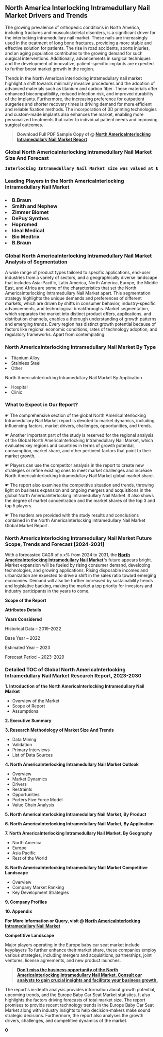 <p><h2>North America Interlocking Intramedullary Nail Market Drivers and Trends</h2><p>The growing prevalence of orthopedic conditions in North America, including fractures and musculoskeletal disorders, is a significant driver for the interlocking intramedullary nail market. These nails are increasingly used in the treatment of long bone fractures, providing a more stable and effective solution for patients. The rise in road accidents, sports injuries, and an aging population contributes to the growing demand for such surgical interventions. Additionally, advancements in surgical techniques and the development of innovative, patient-specific implants are expected to further boost market growth in the region.</p><p>Trends in the North American interlocking intramedullary nail market highlight a shift towards minimally invasive procedures and the adoption of advanced materials such as titanium and carbon fiber. These materials offer enhanced biocompatibility, reduced infection risk, and improved durability of the implants. Furthermore, the increasing preference for outpatient surgeries and shorter recovery times is driving demand for more efficient and reliable fixation methods. The incorporation of 3D printing technologies and custom-made implants also enhances the market, enabling more personalized treatments that cater to individual patient needs and improving surgical outcomes.</p></p><blockquote id="" class=""><strong>Download Full PDF Sample Copy of @&nbsp;<a href="https://www.verifiedmarketreports.com/download-sample/?rid=832016&utm_source=GitHub-Jan&utm_medium=285" target="_blank">North AmericaInterlocking Intramedullary Nail Market Report</a>&nbsp;&nbsp;</strong></blockquote><h3 id="" class=""><strong>Global&nbsp;North AmericaInterlocking Intramedullary Nail Market Size And Forecast</strong></h3><pre class="reader-text-block__code-block"><strong>Interlocking Intramedullary Nail Market size was valued at USD 0.9 Billion in 2022 and is projected to reach USD 1.5 Billion by 2030, growing at a CAGR of 7.1% from 2024 to 2030.</strong></pre><h3 id="" class="">Leading Players in the&nbsp;North AmericaInterlocking Intramedullary Nail Market</h3><h3 class=""></Li><Li>B.Braun</Li><Li> Smith and Nephew</Li><Li> Zimmer Biomet</Li><Li> DePuy Synthes</Li><Li> Hopromed</Li><Li> Ideal Medical</Li><Li> Bio Medtrix</Li><Li> B.Braun</h3><h3 id="" class="">Global&nbsp;North AmericaInterlocking Intramedullary Nail Market Analysis of Segmentation</h3><p id="" class="">A wide range of product types tailored to specific applications, end-user industries from a variety of sectors, and a geographically diverse landscape that includes Asia-Pacific, Latin America, North America, Europe, the Middle East, and Africa are some of the characteristics that set the North AmericaInterlocking Intramedullary Nail Market apart. This segmentation strategy highlights the unique demands and preferences of different markets, which are driven by shifts in consumer behavior, industry-specific advancements, and technological breakthroughs. Market segmentation, which separates the market into distinct product offers, applications, and distribution channels, enables a thorough understanding of growth patterns and emerging trends. Every region has distinct growth potential because of factors like regional economic conditions, rates of technology adoption, and regulatory frameworks. Apart from contemplating</p><h3 id="" class="">North AmericaInterlocking Intramedullary Nail Market&nbsp;By Type</h3><p></Li><Li>Titanium Alloy</Li><Li> Stainless Steel</Li><Li> Other</p><div class="" data-test-id=""><p>North AmericaInterlocking Intramedullary Nail Market&nbsp;By Application</p></div><p class=""></Li><Li>Hospital</Li><Li> Clinic</p><div class="" data-test-id=""><h3><span class="">What to Expect in Our Report?</span></h3></div><div class="" data-test-id=""><p><span class="">☛ The comprehensive section of the global North AmericaInterlocking Intramedullary Nail Market report is devoted to market dynamics, including influencing factors, market drivers, challenges, opportunities, and trends.</span></p></div><div class="" data-test-id=""><p><span class="">☛ Another important part of the study is reserved for the regional analysis of the Global North AmericaInterlocking Intramedullary Nail Market, which evaluates key regions and countries in terms of growth potential, consumption, market share, and other pertinent factors that point to their market growth.</span></p></div><div class="" data-test-id=""><p><span class="">☛ Players can use the competitor analysis in the report to create new strategies or refine existing ones to meet market challenges and increase North AmericaInterlocking Intramedullary Nail Market global market share.</span></p></div><div class="" data-test-id=""><p><span class="">☛ The report also examines the competitive situation and trends, throwing light on business expansion and ongoing mergers and acquisitions in the global North AmericaInterlocking Intramedullary Nail Market. It also shows the degree of market concentration and the market shares of the top 3 and top 5 players.</span></p></div><div class="" data-test-id=""><p><span class="">☛ The readers are provided with the study results and conclusions contained in the North AmericaInterlocking Intramedullary Nail Market Global Market Report.</span></p></div><div class="" data-test-id=""><h3><span class="">North AmericaInterlocking Intramedullary Nail Market Future Scope, Trends and Forecast [2024-2031]</span></h3></div><div class="" data-test-id=""><p><span class="">With a forecasted CAGR of x.x% from 2024 to 2031, the <strong><a href="https://www.verifiedmarketreports.com/download-sample/?rid=832016&utm_source=GitHub-Jan&utm_medium=285" target="_blank">North AmericaInterlocking Intramedullary Nail Market</a>'</strong>s future appears bright. Market expansion will be fueled by rising consumer demand, developing technologies, and growing applications. Rising disposable incomes and urbanization are expected to drive a shift in the sales ratio toward emerging economies. Demand will also be further increased by sustainability trends and legislative backing, making the market a top priority for investors and industry participants in the years to come.</span></p><p id="ember66" class="ember-view reader-text-block__paragraph"><strong>Scope of the Report</strong></p><p id="ember67" class="ember-view reader-text-block__paragraph"><strong>Attributes Details</strong></p><p id="ember68" class="ember-view reader-text-block__paragraph"><strong>Years Considered</strong></p><p id="ember69" class="ember-view reader-text-block__paragraph">Historical Data &ndash; 2019&ndash;2022</p><p id="ember70" class="ember-view reader-text-block__paragraph">Base Year &ndash; 2022</p><p id="ember71" class="ember-view reader-text-block__paragraph">Estimated Year &ndash; 2023</p><p id="ember72" class="ember-view reader-text-block__paragraph">Forecast Period &ndash; 2023&ndash;2029</p></div><h3 id="" class="">Detailed TOC of Global North AmericaInterlocking Intramedullary Nail Market Research Report, 2023-2030</h3><p id="" class=""><strong>1. Introduction of the North AmericaInterlocking Intramedullary Nail Market</strong></p><ul><li>Overview of the Market</li><li>Scope of Report</li><li>Assumptions</li></ul><p id="" class=""><strong>2. Executive Summary</strong></p><p id="" class=""><strong>3. Research Methodology of Market Size And Trends</strong></p><ul><li>Data Mining</li><li>Validation</li><li>Primary Interviews</li><li>List of Data Sources</li></ul><p id="" class=""><strong>4. North AmericaInterlocking Intramedullary Nail Market Outlook</strong></p><ul><li>Overview</li><li>Market Dynamics</li><li>Drivers</li><li>Restraints</li><li>Opportunities</li><li>Porters Five Force Model</li><li>Value Chain Analysis</li></ul><p id="" class=""><strong>5. North AmericaInterlocking Intramedullary Nail Market, By Product</strong></p><p id="" class=""><strong>6. North AmericaInterlocking Intramedullary Nail Market, By Application</strong></p><p id="" class=""><strong>7. North AmericaInterlocking Intramedullary Nail Market, By Geography</strong></p><ul><li>North America</li><li>Europe</li><li>Asia Pacific</li><li>Rest of the World</li></ul><p id="" class=""><strong>8. North AmericaInterlocking Intramedullary Nail Market Competitive Landscape</strong></p><ul><li>Overview</li><li>Company Market Ranking</li><li>Key Development Strategies</li></ul><p id="" class=""><strong>9. Company Profiles</strong></p><p id="" class=""><strong>10. Appendix</strong></p><p><strong>For More Information or Query, visit&nbsp;@ <a href="https://www.verifiedmarketreports.com/product/interlocking-intramedullary-nail-market/" target="_blank">North AmericaInterlocking Intramedullary Nail Market</a></strong></p><p id="ember61" class="ember-view reader-text-block__paragraph"><strong>Competitive Landscape</strong></p><p id="ember62" class="ember-view reader-text-block__paragraph">Major players operating in the Europe baby car seat market include keyplayers To further enhance their market share, these companies employ various strategies, including mergers and acquisitions, partnerships, joint ventures, license agreements, and new product launches.</p><blockquote id="ember63" class="ember-view reader-text-block__blockquote"><strong><a href="https://www.verifiedmarketreports.com/download-sample/?rid=832016&utm_source=GitHub-Jan&utm_medium=285" target="_blank">Don&rsquo;t miss the business opportunity of the North AmericaInterlocking Intramedullary Nail Market. Consult our analysts to gain crucial insights and facilitate your business growth.</a></strong></blockquote><p id="ember64" class="ember-view reader-text-block__paragraph">The report's in-depth analysis provides information about growth potential, upcoming trends, and the Europe Baby Car Seat Market statistics. It also highlights the factors driving forecasts of total market size. The report promises to provide recent technology trends in the Europe Baby Car Seat Market along with industry insights to help decision-makers make sound strategic decisions. Furthermore, the report also analyses the growth drivers, challenges, and competitive dynamics of the market.</p><p class="ember-view reader-text-block__paragraph"><strong>0</strong></p>
